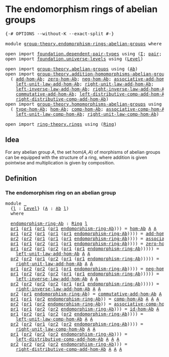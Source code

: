 # The endomorphism rings of abelian groups

<pre class="Agda"><a id="53" class="Symbol">{-#</a> <a id="57" class="Keyword">OPTIONS</a> <a id="65" class="Pragma">--without-K</a> <a id="77" class="Pragma">--exact-split</a> <a id="91" class="Symbol">#-}</a>

<a id="96" class="Keyword">module</a> <a id="103" href="group-theory.endomorphism-rings-abelian-groups.html" class="Module">group-theory.endomorphism-rings-abelian-groups</a> <a id="150" class="Keyword">where</a>

<a id="157" class="Keyword">open</a> <a id="162" class="Keyword">import</a> <a id="169" href="foundation.dependent-pair-types.html" class="Module">foundation.dependent-pair-types</a> <a id="201" class="Keyword">using</a> <a id="207" class="Symbol">(</a><a id="208" href="foundation-core.dependent-pair-types.html#502" class="Record">Σ</a><a id="209" class="Symbol">;</a> <a id="211" href="foundation-core.dependent-pair-types.html#575" class="InductiveConstructor">pair</a><a id="215" class="Symbol">;</a> <a id="217" href="foundation-core.dependent-pair-types.html#592" class="Field">pr1</a><a id="220" class="Symbol">;</a> <a id="222" href="foundation-core.dependent-pair-types.html#604" class="Field">pr2</a><a id="225" class="Symbol">)</a>
<a id="227" class="Keyword">open</a> <a id="232" class="Keyword">import</a> <a id="239" href="foundation.universe-levels.html" class="Module">foundation.universe-levels</a> <a id="266" class="Keyword">using</a> <a id="272" class="Symbol">(</a><a id="273" href="Agda.Primitive.html#597" class="Postulate">Level</a><a id="278" class="Symbol">)</a>

<a id="281" class="Keyword">open</a> <a id="286" class="Keyword">import</a> <a id="293" href="group-theory.abelian-groups.html" class="Module">group-theory.abelian-groups</a> <a id="321" class="Keyword">using</a> <a id="327" class="Symbol">(</a><a id="328" href="group-theory.abelian-groups.html#2453" class="Function">Ab</a><a id="330" class="Symbol">)</a>
<a id="332" class="Keyword">open</a> <a id="337" class="Keyword">import</a> <a id="344" href="group-theory.addition-homomorphisms-abelian-groups.html" class="Module">group-theory.addition-homomorphisms-abelian-groups</a> <a id="395" class="Keyword">using</a>
  <a id="403" class="Symbol">(</a> <a id="405" href="group-theory.addition-homomorphisms-abelian-groups.html#1190" class="Function">add-hom-Ab</a><a id="415" class="Symbol">;</a> <a id="417" href="group-theory.addition-homomorphisms-abelian-groups.html#1614" class="Function">zero-hom-Ab</a><a id="428" class="Symbol">;</a> <a id="430" href="group-theory.addition-homomorphisms-abelian-groups.html#1744" class="Function">neg-hom-Ab</a><a id="440" class="Symbol">;</a> <a id="442" href="group-theory.addition-homomorphisms-abelian-groups.html#2153" class="Function">associative-add-hom-Ab</a><a id="464" class="Symbol">;</a>
    <a id="470" href="group-theory.addition-homomorphisms-abelian-groups.html#3025" class="Function">left-unit-law-add-hom-Ab</a><a id="494" class="Symbol">;</a> <a id="496" href="group-theory.addition-homomorphisms-abelian-groups.html#3231" class="Function">right-unit-law-add-hom-Ab</a><a id="521" class="Symbol">;</a>
    <a id="527" href="group-theory.addition-homomorphisms-abelian-groups.html#3584" class="Function">left-inverse-law-add-hom-Ab</a><a id="554" class="Symbol">;</a> <a id="556" href="group-theory.addition-homomorphisms-abelian-groups.html#3820" class="Function">right-inverse-law-add-hom-Ab</a><a id="584" class="Symbol">;</a>
    <a id="590" href="group-theory.addition-homomorphisms-abelian-groups.html#2649" class="Function">commutative-add-hom-Ab</a><a id="612" class="Symbol">;</a> <a id="614" href="group-theory.addition-homomorphisms-abelian-groups.html#4236" class="Function">left-distributive-comp-add-hom-Ab</a><a id="647" class="Symbol">;</a>
    <a id="653" href="group-theory.addition-homomorphisms-abelian-groups.html#4610" class="Function">right-distributive-comp-add-hom-Ab</a><a id="687" class="Symbol">)</a>
<a id="689" class="Keyword">open</a> <a id="694" class="Keyword">import</a> <a id="701" href="group-theory.homomorphisms-abelian-groups.html" class="Module">group-theory.homomorphisms-abelian-groups</a> <a id="743" class="Keyword">using</a>
  <a id="751" class="Symbol">(</a> <a id="753" href="group-theory.homomorphisms-abelian-groups.html#1766" class="Function">type-hom-Ab</a><a id="764" class="Symbol">;</a> <a id="766" href="group-theory.homomorphisms-abelian-groups.html#1690" class="Function">hom-Ab</a><a id="772" class="Symbol">;</a> <a id="774" href="group-theory.homomorphisms-abelian-groups.html#4290" class="Function">comp-hom-Ab</a><a id="785" class="Symbol">;</a> <a id="787" href="group-theory.homomorphisms-abelian-groups.html#4579" class="Function">associative-comp-hom-Ab</a><a id="810" class="Symbol">;</a> <a id="812" href="group-theory.homomorphisms-abelian-groups.html#4134" class="Function">id-hom-Ab</a><a id="821" class="Symbol">;</a>
    <a id="827" href="group-theory.homomorphisms-abelian-groups.html#5074" class="Function">left-unit-law-comp-hom-Ab</a><a id="852" class="Symbol">;</a> <a id="854" href="group-theory.homomorphisms-abelian-groups.html#5315" class="Function">right-unit-law-comp-hom-Ab</a><a id="880" class="Symbol">)</a>

<a id="883" class="Keyword">open</a> <a id="888" class="Keyword">import</a> <a id="895" href="ring-theory.rings.html" class="Module">ring-theory.rings</a> <a id="913" class="Keyword">using</a> <a id="919" class="Symbol">(</a><a id="920" href="ring-theory.rings.html#2458" class="Function">Ring</a><a id="924" class="Symbol">)</a>
</pre>
## Idea

For any abelian group $A$, the set $\mathrm{hom}(A,A)$ of morphisms of abelian groups can be equipped with the structure of a ring, where addition is given pointwise and multiplication is given by composition.

## Definition

### The endomorphism ring on an abelian group

<pre class="Agda"><a id="1221" class="Keyword">module</a> <a id="1228" href="group-theory.endomorphism-rings-abelian-groups.html#1228" class="Module">_</a>
  <a id="1232" class="Symbol">{</a><a id="1233" href="group-theory.endomorphism-rings-abelian-groups.html#1233" class="Bound">l</a> <a id="1235" class="Symbol">:</a> <a id="1237" href="Agda.Primitive.html#597" class="Postulate">Level</a><a id="1242" class="Symbol">}</a> <a id="1244" class="Symbol">(</a><a id="1245" href="group-theory.endomorphism-rings-abelian-groups.html#1245" class="Bound">A</a> <a id="1247" class="Symbol">:</a> <a id="1249" href="group-theory.abelian-groups.html#2453" class="Function">Ab</a> <a id="1252" href="group-theory.endomorphism-rings-abelian-groups.html#1233" class="Bound">l</a><a id="1253" class="Symbol">)</a>
  <a id="1257" class="Keyword">where</a>
  
  <a id="1268" href="group-theory.endomorphism-rings-abelian-groups.html#1268" class="Function">endomorphism-ring-Ab</a> <a id="1289" class="Symbol">:</a> <a id="1291" href="ring-theory.rings.html#2458" class="Function">Ring</a> <a id="1296" href="group-theory.endomorphism-rings-abelian-groups.html#1233" class="Bound">l</a>
  <a id="1300" href="foundation-core.dependent-pair-types.html#592" class="Field">pr1</a> <a id="1304" class="Symbol">(</a><a id="1305" href="foundation-core.dependent-pair-types.html#592" class="Field">pr1</a> <a id="1309" class="Symbol">(</a><a id="1310" href="foundation-core.dependent-pair-types.html#592" class="Field">pr1</a> <a id="1314" class="Symbol">(</a><a id="1315" href="foundation-core.dependent-pair-types.html#592" class="Field">pr1</a> <a id="1319" href="group-theory.endomorphism-rings-abelian-groups.html#1268" class="Function">endomorphism-ring-Ab</a><a id="1339" class="Symbol">)))</a> <a id="1343" class="Symbol">=</a> <a id="1345" href="group-theory.homomorphisms-abelian-groups.html#1690" class="Function">hom-Ab</a> <a id="1352" href="group-theory.endomorphism-rings-abelian-groups.html#1245" class="Bound">A</a> <a id="1354" href="group-theory.endomorphism-rings-abelian-groups.html#1245" class="Bound">A</a>
  <a id="1358" href="foundation-core.dependent-pair-types.html#592" class="Field">pr1</a> <a id="1362" class="Symbol">(</a><a id="1363" href="foundation-core.dependent-pair-types.html#604" class="Field">pr2</a> <a id="1367" class="Symbol">(</a><a id="1368" href="foundation-core.dependent-pair-types.html#592" class="Field">pr1</a> <a id="1372" class="Symbol">(</a><a id="1373" href="foundation-core.dependent-pair-types.html#592" class="Field">pr1</a> <a id="1377" class="Symbol">(</a><a id="1378" href="foundation-core.dependent-pair-types.html#592" class="Field">pr1</a> <a id="1382" href="group-theory.endomorphism-rings-abelian-groups.html#1268" class="Function">endomorphism-ring-Ab</a><a id="1402" class="Symbol">))))</a> <a id="1407" class="Symbol">=</a> <a id="1409" href="group-theory.addition-homomorphisms-abelian-groups.html#1190" class="Function">add-hom-Ab</a> <a id="1420" href="group-theory.endomorphism-rings-abelian-groups.html#1245" class="Bound">A</a> <a id="1422" href="group-theory.endomorphism-rings-abelian-groups.html#1245" class="Bound">A</a>
  <a id="1426" href="foundation-core.dependent-pair-types.html#604" class="Field">pr2</a> <a id="1430" class="Symbol">(</a><a id="1431" href="foundation-core.dependent-pair-types.html#604" class="Field">pr2</a> <a id="1435" class="Symbol">(</a><a id="1436" href="foundation-core.dependent-pair-types.html#592" class="Field">pr1</a> <a id="1440" class="Symbol">(</a><a id="1441" href="foundation-core.dependent-pair-types.html#592" class="Field">pr1</a> <a id="1445" class="Symbol">(</a><a id="1446" href="foundation-core.dependent-pair-types.html#592" class="Field">pr1</a> <a id="1450" href="group-theory.endomorphism-rings-abelian-groups.html#1268" class="Function">endomorphism-ring-Ab</a><a id="1470" class="Symbol">))))</a> <a id="1475" class="Symbol">=</a> <a id="1477" href="group-theory.addition-homomorphisms-abelian-groups.html#2153" class="Function">associative-add-hom-Ab</a> <a id="1500" href="group-theory.endomorphism-rings-abelian-groups.html#1245" class="Bound">A</a> <a id="1502" href="group-theory.endomorphism-rings-abelian-groups.html#1245" class="Bound">A</a>
  <a id="1506" href="foundation-core.dependent-pair-types.html#592" class="Field">pr1</a> <a id="1510" class="Symbol">(</a><a id="1511" href="foundation-core.dependent-pair-types.html#592" class="Field">pr1</a> <a id="1515" class="Symbol">(</a><a id="1516" href="foundation-core.dependent-pair-types.html#604" class="Field">pr2</a> <a id="1520" class="Symbol">(</a><a id="1521" href="foundation-core.dependent-pair-types.html#592" class="Field">pr1</a> <a id="1525" class="Symbol">(</a><a id="1526" href="foundation-core.dependent-pair-types.html#592" class="Field">pr1</a> <a id="1530" href="group-theory.endomorphism-rings-abelian-groups.html#1268" class="Function">endomorphism-ring-Ab</a><a id="1550" class="Symbol">))))</a> <a id="1555" class="Symbol">=</a> <a id="1557" href="group-theory.addition-homomorphisms-abelian-groups.html#1614" class="Function">zero-hom-Ab</a> <a id="1569" href="group-theory.endomorphism-rings-abelian-groups.html#1245" class="Bound">A</a> <a id="1571" href="group-theory.endomorphism-rings-abelian-groups.html#1245" class="Bound">A</a>
  <a id="1575" href="foundation-core.dependent-pair-types.html#592" class="Field">pr1</a> <a id="1579" class="Symbol">(</a><a id="1580" href="foundation-core.dependent-pair-types.html#604" class="Field">pr2</a> <a id="1584" class="Symbol">(</a><a id="1585" href="foundation-core.dependent-pair-types.html#592" class="Field">pr1</a> <a id="1589" class="Symbol">(</a><a id="1590" href="foundation-core.dependent-pair-types.html#604" class="Field">pr2</a> <a id="1594" class="Symbol">(</a><a id="1595" href="foundation-core.dependent-pair-types.html#592" class="Field">pr1</a> <a id="1599" class="Symbol">(</a><a id="1600" href="foundation-core.dependent-pair-types.html#592" class="Field">pr1</a> <a id="1604" href="group-theory.endomorphism-rings-abelian-groups.html#1268" class="Function">endomorphism-ring-Ab</a><a id="1624" class="Symbol">)))))</a> <a id="1630" class="Symbol">=</a>
    <a id="1636" href="group-theory.addition-homomorphisms-abelian-groups.html#3025" class="Function">left-unit-law-add-hom-Ab</a> <a id="1661" href="group-theory.endomorphism-rings-abelian-groups.html#1245" class="Bound">A</a> <a id="1663" href="group-theory.endomorphism-rings-abelian-groups.html#1245" class="Bound">A</a>
  <a id="1667" href="foundation-core.dependent-pair-types.html#604" class="Field">pr2</a> <a id="1671" class="Symbol">(</a><a id="1672" href="foundation-core.dependent-pair-types.html#604" class="Field">pr2</a> <a id="1676" class="Symbol">(</a><a id="1677" href="foundation-core.dependent-pair-types.html#592" class="Field">pr1</a> <a id="1681" class="Symbol">(</a><a id="1682" href="foundation-core.dependent-pair-types.html#604" class="Field">pr2</a> <a id="1686" class="Symbol">(</a><a id="1687" href="foundation-core.dependent-pair-types.html#592" class="Field">pr1</a> <a id="1691" class="Symbol">(</a><a id="1692" href="foundation-core.dependent-pair-types.html#592" class="Field">pr1</a> <a id="1696" href="group-theory.endomorphism-rings-abelian-groups.html#1268" class="Function">endomorphism-ring-Ab</a><a id="1716" class="Symbol">)))))</a> <a id="1722" class="Symbol">=</a>
    <a id="1728" href="group-theory.addition-homomorphisms-abelian-groups.html#3231" class="Function">right-unit-law-add-hom-Ab</a> <a id="1754" href="group-theory.endomorphism-rings-abelian-groups.html#1245" class="Bound">A</a> <a id="1756" href="group-theory.endomorphism-rings-abelian-groups.html#1245" class="Bound">A</a>
  <a id="1760" href="foundation-core.dependent-pair-types.html#592" class="Field">pr1</a> <a id="1764" class="Symbol">(</a><a id="1765" href="foundation-core.dependent-pair-types.html#604" class="Field">pr2</a> <a id="1769" class="Symbol">(</a><a id="1770" href="foundation-core.dependent-pair-types.html#604" class="Field">pr2</a> <a id="1774" class="Symbol">(</a><a id="1775" href="foundation-core.dependent-pair-types.html#592" class="Field">pr1</a> <a id="1779" class="Symbol">(</a><a id="1780" href="foundation-core.dependent-pair-types.html#592" class="Field">pr1</a> <a id="1784" href="group-theory.endomorphism-rings-abelian-groups.html#1268" class="Function">endomorphism-ring-Ab</a><a id="1804" class="Symbol">))))</a> <a id="1809" class="Symbol">=</a> <a id="1811" href="group-theory.addition-homomorphisms-abelian-groups.html#1744" class="Function">neg-hom-Ab</a> <a id="1822" href="group-theory.endomorphism-rings-abelian-groups.html#1245" class="Bound">A</a> <a id="1824" href="group-theory.endomorphism-rings-abelian-groups.html#1245" class="Bound">A</a>
  <a id="1828" href="foundation-core.dependent-pair-types.html#592" class="Field">pr1</a> <a id="1832" class="Symbol">(</a><a id="1833" href="foundation-core.dependent-pair-types.html#604" class="Field">pr2</a> <a id="1837" class="Symbol">(</a><a id="1838" href="foundation-core.dependent-pair-types.html#604" class="Field">pr2</a> <a id="1842" class="Symbol">(</a><a id="1843" href="foundation-core.dependent-pair-types.html#604" class="Field">pr2</a> <a id="1847" class="Symbol">(</a><a id="1848" href="foundation-core.dependent-pair-types.html#592" class="Field">pr1</a> <a id="1852" class="Symbol">(</a><a id="1853" href="foundation-core.dependent-pair-types.html#592" class="Field">pr1</a> <a id="1857" href="group-theory.endomorphism-rings-abelian-groups.html#1268" class="Function">endomorphism-ring-Ab</a><a id="1877" class="Symbol">)))))</a> <a id="1883" class="Symbol">=</a>
    <a id="1889" href="group-theory.addition-homomorphisms-abelian-groups.html#3584" class="Function">left-inverse-law-add-hom-Ab</a> <a id="1917" href="group-theory.endomorphism-rings-abelian-groups.html#1245" class="Bound">A</a> <a id="1919" href="group-theory.endomorphism-rings-abelian-groups.html#1245" class="Bound">A</a>
  <a id="1923" href="foundation-core.dependent-pair-types.html#604" class="Field">pr2</a> <a id="1927" class="Symbol">(</a><a id="1928" href="foundation-core.dependent-pair-types.html#604" class="Field">pr2</a> <a id="1932" class="Symbol">(</a><a id="1933" href="foundation-core.dependent-pair-types.html#604" class="Field">pr2</a> <a id="1937" class="Symbol">(</a><a id="1938" href="foundation-core.dependent-pair-types.html#604" class="Field">pr2</a> <a id="1942" class="Symbol">(</a><a id="1943" href="foundation-core.dependent-pair-types.html#592" class="Field">pr1</a> <a id="1947" class="Symbol">(</a><a id="1948" href="foundation-core.dependent-pair-types.html#592" class="Field">pr1</a> <a id="1952" href="group-theory.endomorphism-rings-abelian-groups.html#1268" class="Function">endomorphism-ring-Ab</a><a id="1972" class="Symbol">)))))</a> <a id="1978" class="Symbol">=</a>
    <a id="1984" href="group-theory.addition-homomorphisms-abelian-groups.html#3820" class="Function">right-inverse-law-add-hom-Ab</a> <a id="2013" href="group-theory.endomorphism-rings-abelian-groups.html#1245" class="Bound">A</a> <a id="2015" href="group-theory.endomorphism-rings-abelian-groups.html#1245" class="Bound">A</a>
  <a id="2019" href="foundation-core.dependent-pair-types.html#604" class="Field">pr2</a> <a id="2023" class="Symbol">(</a><a id="2024" href="foundation-core.dependent-pair-types.html#592" class="Field">pr1</a> <a id="2028" href="group-theory.endomorphism-rings-abelian-groups.html#1268" class="Function">endomorphism-ring-Ab</a><a id="2048" class="Symbol">)</a> <a id="2050" class="Symbol">=</a> <a id="2052" href="group-theory.addition-homomorphisms-abelian-groups.html#2649" class="Function">commutative-add-hom-Ab</a> <a id="2075" href="group-theory.endomorphism-rings-abelian-groups.html#1245" class="Bound">A</a> <a id="2077" href="group-theory.endomorphism-rings-abelian-groups.html#1245" class="Bound">A</a>
  <a id="2081" href="foundation-core.dependent-pair-types.html#592" class="Field">pr1</a> <a id="2085" class="Symbol">(</a><a id="2086" href="foundation-core.dependent-pair-types.html#592" class="Field">pr1</a> <a id="2090" class="Symbol">(</a><a id="2091" href="foundation-core.dependent-pair-types.html#604" class="Field">pr2</a> <a id="2095" href="group-theory.endomorphism-rings-abelian-groups.html#1268" class="Function">endomorphism-ring-Ab</a><a id="2115" class="Symbol">))</a> <a id="2118" class="Symbol">=</a> <a id="2120" href="group-theory.homomorphisms-abelian-groups.html#4290" class="Function">comp-hom-Ab</a> <a id="2132" href="group-theory.endomorphism-rings-abelian-groups.html#1245" class="Bound">A</a> <a id="2134" href="group-theory.endomorphism-rings-abelian-groups.html#1245" class="Bound">A</a> <a id="2136" href="group-theory.endomorphism-rings-abelian-groups.html#1245" class="Bound">A</a>
  <a id="2140" href="foundation-core.dependent-pair-types.html#604" class="Field">pr2</a> <a id="2144" class="Symbol">(</a><a id="2145" href="foundation-core.dependent-pair-types.html#592" class="Field">pr1</a> <a id="2149" class="Symbol">(</a><a id="2150" href="foundation-core.dependent-pair-types.html#604" class="Field">pr2</a> <a id="2154" href="group-theory.endomorphism-rings-abelian-groups.html#1268" class="Function">endomorphism-ring-Ab</a><a id="2174" class="Symbol">))</a> <a id="2177" class="Symbol">=</a> <a id="2179" href="group-theory.homomorphisms-abelian-groups.html#4579" class="Function">associative-comp-hom-Ab</a> <a id="2203" href="group-theory.endomorphism-rings-abelian-groups.html#1245" class="Bound">A</a> <a id="2205" href="group-theory.endomorphism-rings-abelian-groups.html#1245" class="Bound">A</a> <a id="2207" href="group-theory.endomorphism-rings-abelian-groups.html#1245" class="Bound">A</a> <a id="2209" href="group-theory.endomorphism-rings-abelian-groups.html#1245" class="Bound">A</a>
  <a id="2213" href="foundation-core.dependent-pair-types.html#592" class="Field">pr1</a> <a id="2217" class="Symbol">(</a><a id="2218" href="foundation-core.dependent-pair-types.html#592" class="Field">pr1</a> <a id="2222" class="Symbol">(</a><a id="2223" href="foundation-core.dependent-pair-types.html#604" class="Field">pr2</a> <a id="2227" class="Symbol">(</a><a id="2228" href="foundation-core.dependent-pair-types.html#604" class="Field">pr2</a> <a id="2232" href="group-theory.endomorphism-rings-abelian-groups.html#1268" class="Function">endomorphism-ring-Ab</a><a id="2252" class="Symbol">)))</a> <a id="2256" class="Symbol">=</a> <a id="2258" href="group-theory.homomorphisms-abelian-groups.html#4134" class="Function">id-hom-Ab</a> <a id="2268" href="group-theory.endomorphism-rings-abelian-groups.html#1245" class="Bound">A</a>
  <a id="2272" href="foundation-core.dependent-pair-types.html#592" class="Field">pr1</a> <a id="2276" class="Symbol">(</a><a id="2277" href="foundation-core.dependent-pair-types.html#604" class="Field">pr2</a> <a id="2281" class="Symbol">(</a><a id="2282" href="foundation-core.dependent-pair-types.html#592" class="Field">pr1</a> <a id="2286" class="Symbol">(</a><a id="2287" href="foundation-core.dependent-pair-types.html#604" class="Field">pr2</a> <a id="2291" class="Symbol">(</a><a id="2292" href="foundation-core.dependent-pair-types.html#604" class="Field">pr2</a> <a id="2296" href="group-theory.endomorphism-rings-abelian-groups.html#1268" class="Function">endomorphism-ring-Ab</a><a id="2316" class="Symbol">))))</a> <a id="2321" class="Symbol">=</a>
    <a id="2327" href="group-theory.homomorphisms-abelian-groups.html#5074" class="Function">left-unit-law-comp-hom-Ab</a> <a id="2353" href="group-theory.endomorphism-rings-abelian-groups.html#1245" class="Bound">A</a> <a id="2355" href="group-theory.endomorphism-rings-abelian-groups.html#1245" class="Bound">A</a>
  <a id="2359" href="foundation-core.dependent-pair-types.html#604" class="Field">pr2</a> <a id="2363" class="Symbol">(</a><a id="2364" href="foundation-core.dependent-pair-types.html#604" class="Field">pr2</a> <a id="2368" class="Symbol">(</a><a id="2369" href="foundation-core.dependent-pair-types.html#592" class="Field">pr1</a> <a id="2373" class="Symbol">(</a><a id="2374" href="foundation-core.dependent-pair-types.html#604" class="Field">pr2</a> <a id="2378" class="Symbol">(</a><a id="2379" href="foundation-core.dependent-pair-types.html#604" class="Field">pr2</a> <a id="2383" href="group-theory.endomorphism-rings-abelian-groups.html#1268" class="Function">endomorphism-ring-Ab</a><a id="2403" class="Symbol">))))</a> <a id="2408" class="Symbol">=</a>
    <a id="2414" href="group-theory.homomorphisms-abelian-groups.html#5315" class="Function">right-unit-law-comp-hom-Ab</a> <a id="2441" href="group-theory.endomorphism-rings-abelian-groups.html#1245" class="Bound">A</a> <a id="2443" href="group-theory.endomorphism-rings-abelian-groups.html#1245" class="Bound">A</a>
  <a id="2447" href="foundation-core.dependent-pair-types.html#592" class="Field">pr1</a> <a id="2451" class="Symbol">(</a><a id="2452" href="foundation-core.dependent-pair-types.html#604" class="Field">pr2</a> <a id="2456" class="Symbol">(</a><a id="2457" href="foundation-core.dependent-pair-types.html#604" class="Field">pr2</a> <a id="2461" class="Symbol">(</a><a id="2462" href="foundation-core.dependent-pair-types.html#604" class="Field">pr2</a> <a id="2466" href="group-theory.endomorphism-rings-abelian-groups.html#1268" class="Function">endomorphism-ring-Ab</a><a id="2486" class="Symbol">)))</a> <a id="2490" class="Symbol">=</a>
    <a id="2496" href="group-theory.addition-homomorphisms-abelian-groups.html#4236" class="Function">left-distributive-comp-add-hom-Ab</a> <a id="2530" href="group-theory.endomorphism-rings-abelian-groups.html#1245" class="Bound">A</a> <a id="2532" href="group-theory.endomorphism-rings-abelian-groups.html#1245" class="Bound">A</a> <a id="2534" href="group-theory.endomorphism-rings-abelian-groups.html#1245" class="Bound">A</a>
  <a id="2538" href="foundation-core.dependent-pair-types.html#604" class="Field">pr2</a> <a id="2542" class="Symbol">(</a><a id="2543" href="foundation-core.dependent-pair-types.html#604" class="Field">pr2</a> <a id="2547" class="Symbol">(</a><a id="2548" href="foundation-core.dependent-pair-types.html#604" class="Field">pr2</a> <a id="2552" class="Symbol">(</a><a id="2553" href="foundation-core.dependent-pair-types.html#604" class="Field">pr2</a> <a id="2557" href="group-theory.endomorphism-rings-abelian-groups.html#1268" class="Function">endomorphism-ring-Ab</a><a id="2577" class="Symbol">)))</a> <a id="2581" class="Symbol">=</a>
    <a id="2587" href="group-theory.addition-homomorphisms-abelian-groups.html#4610" class="Function">right-distributive-comp-add-hom-Ab</a> <a id="2622" href="group-theory.endomorphism-rings-abelian-groups.html#1245" class="Bound">A</a> <a id="2624" href="group-theory.endomorphism-rings-abelian-groups.html#1245" class="Bound">A</a> <a id="2626" href="group-theory.endomorphism-rings-abelian-groups.html#1245" class="Bound">A</a>
</pre>